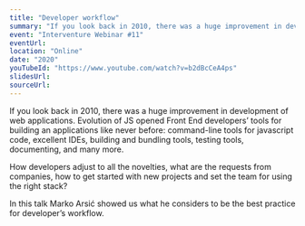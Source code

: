 ```yaml
---
title: "Developer workflow"
summary: "If you look back in 2010, there was a huge improvement in development of web applications."
event: "Interventure Webinar #11"
eventUrl:
location: "Online"
date: "2020"
youTubeId: "https://www.youtube.com/watch?v=b2dBcCeA4ps"
slidesUrl:
sourceUrl:
---
```


If you look back in 2010, there was a huge improvement in development of web applications. Evolution of JS opened Front End developers’ tools for building an applications like never before: command-line tools for javascript code, excellent IDEs, building and bundling tools, testing tools, documenting, and many more.

How developers adjust to all the novelties, what are the requests from companies, how to get started with new projects and set the team for using the right stack?

In this talk Marko Arsić showed us what he considers to be the best practice for developer’s workflow.
